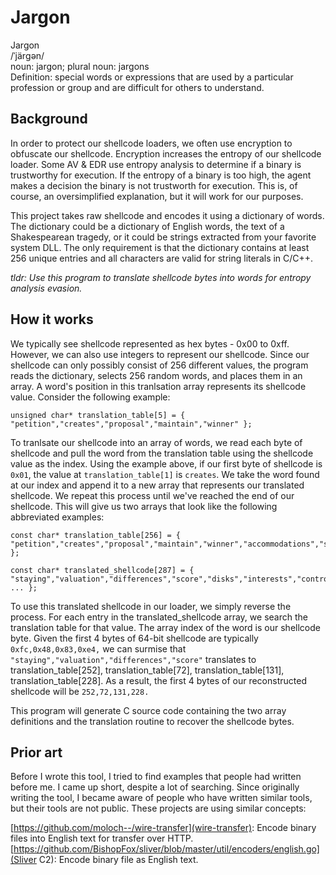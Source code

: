# Jargon

Jargon  
/ˈjärɡən/  
noun: jargon; plural noun: jargons  
Definition: special words or expressions that are used by a particular profession or group and are difficult for others to understand.


## Background
In order to protect our shellcode loaders, we often use encryption to obfuscate our shellcode.  Encryption increases the entropy of our shellcode loader.  Some AV & EDR use entropy analysis to determine if a binary is trustworthy for execution.  If the entropy of a binary is too high, the agent makes a decision the binary is not trustworth for execution. This is, of course, an oversimplified explanation, but it will work for our purposes.

This project takes raw shellcode and encodes it using a dictionary of words. The dictionary could be a dictionary of English words, the text of a Shakespearean tragedy, or it could be strings extracted from your favorite system DLL. The only requirement is that the dictionary contains at least 256 unique entries and all characters are valid for string literals in C/C++.

_tldr: Use this program to translate shellcode bytes into words for entropy analysis evasion._

## How it works
We typically see shellcode represented as hex bytes - 0x00 to 0xff. However, we can also use integers to represent our shellcode. Since our shellcode can only possibly consist of 256 different values, the program reads the dictionary, selects 256 random words, and places them in an array. A word's position in this tranlsation array represents its shellcode value. Consider the following example:
```
unsigned char* translation_table[5] = { "petition","creates","proposal","maintain","winner" };
```
To tranlsate our shellcode into an array of words, we read each byte of shellcode and pull the word from the translation table using the shellcode value as the index. Using the example above, if our first byte of shellcode is `0x01`, the value at `translation_table[1]` is `creates`. We take the word found at our index and append it to a new array that represents our translated shellcode. We repeat this process until we've reached the end of our shellcode. This will give us two arrays that look like the following abbreviated examples:
```
const char* translation_table[256] = { "petition","creates","proposal","maintain","winner","accommodations","submitted"..." };

const char* translated_shellcode[287] = { "staying","valuation","differences","score","disks","interests","controls" ... };
```
To use this translated shellcode in our loader, we simply reverse the process.  For each entry in the translated_shellcode array, we search the translation table for that value. The array index of the word is our shellcode byte. Given the first 4 bytes of 64-bit shellcode are typically `0xfc,0x48,0x83,0xe4,` we can surmise that `"staying","valuation","differences","score"` translates to translation_table[252], translation_table[72], translation_table[131], translation_table[228]. As a result, the first 4 bytes of our reconstructed shellcode will be `252,72,131,228.`

This program will generate C source code containing the two array definitions and the translation routine to recover the shellcode bytes.

## Prior art
Before I wrote this tool, I tried to find examples that people had written before me.  I came up short, despite a lot of searching.  Since originally writing the tool, I became aware of people who have written similar tools, but their tools are not public. These projects are using similar concepts:

[https://github.com/moloch--/wire-transfer](wire-transfer): Encode binary files into English text for transfer over HTTP.  
[https://github.com/BishopFox/sliver/blob/master/util/encoders/english.go](Sliver C2): Encode binary file as English text.  
